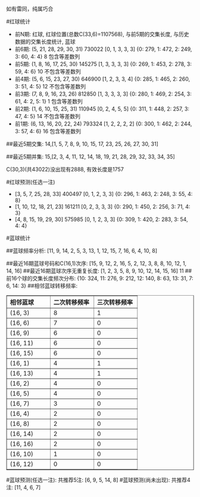 <!-- 
.. title: 双色球2010091期(2010-08-08)数据分析报告
.. slug: slott-2010091-2010-08-08-report
.. date: 2010-08-09 08:00:00 UTC+08:00
.. tags: Lottery
.. link: 
.. description: 
.. type: text
-->

如有雷同，纯属巧合

<!-- TEASER_END-->

#红球统计

- 前N期: 红球, 红球位置(总数C(33,6)=1107568), 与前5期的交集长度, 与历史数据的交集长度统计, 蓝球
- 前6期: (5, 21, 28, 29, 30, 31) 730022 [0, 1, 3, 3, 3] {0: 279, 1: 472, 2: 249, 3: 60, 4: 4} 8 包含等差数列
- 前5期: (1, 8, 16, 17, 25, 30) 145275 [1, 3, 3, 3, 3] {0: 269, 1: 453, 2: 278, 3: 59, 4: 6} 10 不包含等差数列
- 前4期: (5, 6, 15, 23, 27, 30) 646900 [1, 2, 3, 3, 4] {0: 285, 1: 465, 2: 260, 3: 51, 4: 5} 12 不包含等差数列
- 前3期: (7, 8, 9, 16, 23, 26) 812850 [1, 3, 3, 3, 3] {0: 280, 1: 469, 2: 254, 3: 61, 4: 2, 5: 1} 1 包含等差数列
- 前2期: (1, 6, 10, 15, 25, 31) 110945 [0, 2, 4, 5, 5] {0: 311, 1: 448, 2: 257, 3: 47, 4: 5} 14 不包含等差数列
- 前1期: (6, 13, 16, 20, 22, 24) 793324 [1, 2, 2, 2, 2] {0: 300, 1: 462, 2: 244, 3: 57, 4: 6} 16 包含等差数列

##最近5期交集:
14,[1, 5, 7, 8, 9, 10, 15, 17, 23, 25, 26, 27, 30, 31]

##最近5期并集:
15,[2, 3, 4, 11, 12, 14, 18, 19, 21, 28, 29, 32, 33, 34, 35]

C(30,3)(共43022)没出现有2888, 
有效长度是1757

#红球预测(任选一注)

- [3, 5, 7, 25, 28, 33] 400497 [0, 1, 2, 3, 3] {0: 296, 1: 463, 2: 248, 3: 55, 4: 8}
- [1, 10, 12, 18, 21, 23] 161211 [0, 2, 3, 3, 3] {0: 290, 1: 450, 2: 256, 3: 71, 4: 3}
- [4, 8, 15, 19, 29, 30] 575985 [0, 1, 2, 3, 3] {0: 309, 1: 420, 2: 283, 3: 54, 4: 4}

#蓝球统计

##蓝球频率分析:
[11, 9, 14, 2, 5, 3, 13, 1, 12, 15, 7, 16, 6, 4, 10, 8]

##最近16期蓝球号码和C(16,1)次序:
[15, 9, 12, 2, 16, 5, 2, 12, 3, 8, 8, 10, 12, 1, 14, 16]
##最近16期蓝球次序无重复长度:
[1, 2, 3, 5, 8, 9, 10, 12, 14, 15, 16] 11
##前16个球的交集长度频次分布:
{10: 324, 11: 276, 9: 212, 12: 140, 8: 63, 13: 31, 7: 6, 14: 3}
##相邻蓝球转移频率:
<table border="1" class="table table-striped dataframe">
  <thead>
    <tr style="text-align: left;">
      <th style="min-width: 100px;">相邻蓝球</th>
      <th style="min-width: 100px;">二次转移频率</th>
      <th style="min-width: 100px;">三次转移频率</th>
    </tr>
  </thead>
  <tbody>
    <tr>
      <td>  (16, 3)</td>
      <td> 8</td>
      <td> 1</td>
    </tr>
    <tr>
      <td>  (16, 6)</td>
      <td> 7</td>
      <td> 0</td>
    </tr>
    <tr>
      <td>  (16, 9)</td>
      <td> 6</td>
      <td> 0</td>
    </tr>
    <tr>
      <td> (16, 11)</td>
      <td> 6</td>
      <td> 0</td>
    </tr>
    <tr>
      <td> (16, 15)</td>
      <td> 6</td>
      <td> 0</td>
    </tr>
    <tr>
      <td>  (16, 1)</td>
      <td> 4</td>
      <td> 1</td>
    </tr>
    <tr>
      <td> (16, 13)</td>
      <td> 4</td>
      <td> 1</td>
    </tr>
    <tr>
      <td>  (16, 2)</td>
      <td> 4</td>
      <td> 0</td>
    </tr>
    <tr>
      <td>  (16, 5)</td>
      <td> 4</td>
      <td> 0</td>
    </tr>
    <tr>
      <td>  (16, 7)</td>
      <td> 3</td>
      <td> 0</td>
    </tr>
    <tr>
      <td>  (16, 4)</td>
      <td> 2</td>
      <td> 0</td>
    </tr>
    <tr>
      <td>  (16, 8)</td>
      <td> 2</td>
      <td> 0</td>
    </tr>
    <tr>
      <td> (16, 14)</td>
      <td> 2</td>
      <td> 0</td>
    </tr>
    <tr>
      <td> (16, 16)</td>
      <td> 2</td>
      <td> 0</td>
    </tr>
    <tr>
      <td> (16, 10)</td>
      <td> 1</td>
      <td> 0</td>
    </tr>
    <tr>
      <td> (16, 12)</td>
      <td> 0</td>
      <td> 0</td>
    </tr>
  </tbody>
</table>
#蓝球预测(任选一注):
共推荐5注: [6, 9, 5, 14, 8]
#蓝球预测(尚未出现):
共推荐4注: [11, 4, 6, 7]

